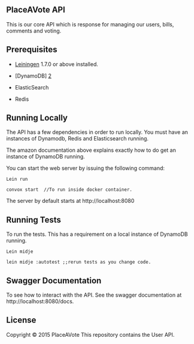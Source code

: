 
## PlaceAVote API
This is our core API which is response for managing our users, bills, comments and voting.

## Prerequisites

- [Leiningen][1] 1.7.0 or above installed.

- [DynamoDB] [2]

- ElasticSearch

- Redis

[1]: https://github.com/technomancy/leiningen
[2]: http://docs.aws.amazon.com/amazondynamodb/latest/developerguide/Tools.DynamoDBLocal.html

## Running Locally

The API has a few dependencies in order to run locally.  You must have an instances of Dynamodb, Redis and Elasticsearch running.

The amazon documentation above explains exactly how to do get an instance of DynamoDB running.   

You can start the web server by issuing the following command:

    Lein run
    
    convox start  //To run inside docker container.
    
The server by default starts at http://localhost:8080

## Running Tests

To run the tests.  This has a requirement on a local instance of DynamoDB running.
 
    Lein midje
    
    lein midje :autotest ;;rerun tests as you change code.
    
## Swagger Documentation

To see how to interact with the API.  See the swagger documentation at http://localhost:8080/docs.  

## License

Copyright © 2015 PlaceAVote
This repository contains the User API.

